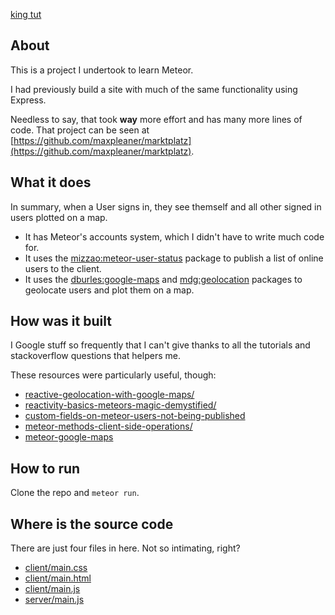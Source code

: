 [king tut](./spaceDagger.jpg)

## About

This is a project I undertook to learn Meteor.

I had previously build a site with much of the same functionality using Express.

Needless to say, that took __way__ more effort and has many more lines of code. That project can be seen at [https://github.com/maxpleaner/marktplatz](https://github.com/maxpleaner/marktplatz).

## What it does

In summary, when a User signs in, they see themself and all other signed in users plotted on a map.

- It has Meteor's accounts system, which I didn't have to write much code for.
- It uses the [mizzao:meteor-user-status](https://github.com/mizzao/meteor-user-status) package to publish a list of online users to the client.
- It uses the [dburles:google-maps](https://atmospherejs.com/dburles/google-maps) and [mdg:geolocation](https://atmospherejs.com/mdg/geolocation) packages to geolocate users and plot them on a map.

## How was it built

I Google stuff so frequently that I can't give thanks to all the tutorials and stackoverflow questions that helpers me.

These resources were particularly useful, though:

- [reactive-geolocation-with-google-maps/](http://meteorcapture.com/reactive-geolocation-with-google-maps/)
- [reactivity-basics-meteors-magic-demystified/](https://www.discovermeteor.com/blog/reactivity-basics-meteors-magic-demystified/)
- [custom-fields-on-meteor-users-not-being-published](http://stackoverflow.com/questions/19391308/custom-fields-on-meteor-users-not-being-published)
- [meteor-methods-client-side-operations/](https://www.discovermeteor.com/blog/meteor-methods-client-side-operations/)
- [meteor-google-maps](https://github.com/dburles/meteor-google-maps)

## How to run

Clone the repo and `meteor run`.

## Where is the source code

There are just four files in here. Not so intimating, right?

- [client/main.css](./client/main.css)
- [client/main.html](./client/main.html)
- [client/main.js](./client/main.js)
- [server/main.js](./server/main.js)